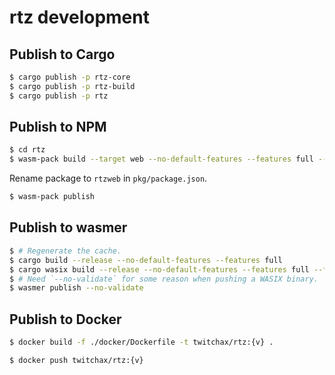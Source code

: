 # rtz development

## Publish to Cargo

```bash
$ cargo publish -p rtz-core
$ cargo publish -p rtz-build
$ cargo publish -p rtz
```

## Publish to NPM

```bash
$ cd rtz
$ wasm-pack build --target web --no-default-features --features full --features wasm
```

Rename package to `rtzweb` in `pkg/package.json`.

```bash
$ wasm-pack publish
```

## Publish to wasmer

```bash
$ # Regenerate the cache.
$ cargo build --release --no-default-features --features full
$ cargo wasix build --release --no-default-features --features full --features cli
$ # Need `--no-validate` for some reason when pushing a WASIX binary.
$ wasmer publish --no-validate
```

## Publish to Docker

```bash
$ docker build -f ./docker/Dockerfile -t twitchax/rtz:{v} .
```

```bash
$ docker push twitchax/rtz:{v}
```